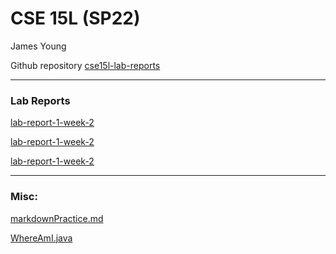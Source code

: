 # CSE 15L (SP22)

James Young 

Github repository [cse15l-lab-reports](https://github.com/JL-Young/cse15l-lab-reports.git)

---

### Lab Reports
[lab-report-1-week-2](https://jl-young.github.io/cse15l-lab-reports/lab-report-1-week-2.md)

[lab-report-1-week-2](https://jl-young.github.io/cse15l-lab-reports/lab-report-2-week-4.md)

[lab-report-1-week-2](https://jl-young.github.io/cse15l-lab-reports/lab-report-3-week-6.md)

---

### Misc:

[markdownPractice.md](https://jl-young.github.io/cse15l-lab-reports/markdownPractice.md)

[WhereAmI.java](https://jl-young.github.io/cse15l-lab-reports/WhereAmI.java)